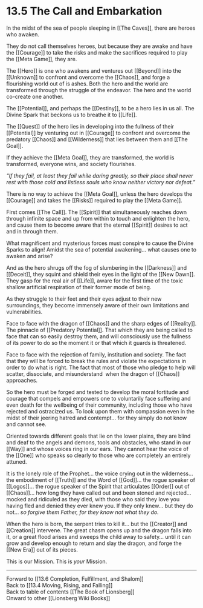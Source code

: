# 13.5 The Call and Embarkation

In the midst of the sea of people sleeping in [[The Caves]], there are heroes who awaken.

They do not call themselves heroes, but because they are awake and have the [[Courage]] to take the risks and make the sacrifices required to play the [[Meta Game]], they are.

The [[Hero]] is one who awakens and ventures out [[Beyond]] into the [[Unknown]] to confront and overcome the [[Chaos]], and forge a flourishing world out of is ashes. Both the hero and the world are transformed through the struggle of the endeavor. The hero and the world co-create one another.

The [[Potential]], and perhaps the [[Destiny]], to be a hero lies in us all. The Divine Spark that beckons us to breathe it to [[Life]].

The [[Quest]] of the hero lies in developing into the fullness of their [[Potential]] by venturing out in [[Courage]] to confront and overcome the predatory [[Chaos]] and [[Wilderness]] that lies between them and [[The Goal]].

If they achieve the [[Meta Goal]], they are transformed, the world is transformed, everyone wins, and society flourishes.

*“If they fail, at least they fail while daring greatly, so their place shall never rest with those cold and listless souls who know neither victory nor defeat.”*

There is no way to achieve the [[Meta Goal]], unless the hero develops the [[Courage]] and takes the [[Risks]] required to play the [[Meta Game]].

First comes [[The Call]]. The [[Spirit]] that simultaneously reaches down through infinite space and up from within to touch and enlighten the hero, and cause them to become aware that the eternal [[Spirit]] desires to act and in through them.

What magnificent and mysterious forces must conspire to cause the Divine Sparks to align! Amidst the sea of potential awakening… what causes one to awaken and arise?

And as the hero shrugs off the fog of slumbering in the [[Darkness]] and [[Deceit]], they squint and shield their eyes in the light of the [[New Dawn]]. They gasp for the real air of [[Life]], aware for the first time of the toxic shallow artificial respiration of their former mode of being.

As they struggle to their feet and their eyes adjust to their new surroundings, they become immensely aware of their own limitations and vulnerabilities.

Face to face with the dragon of [[Chaos]] and the sharp edges of [[Reality]]. The pinnacle of [[Predatory Potential]]. That which they are being called to face that can so easily destroy them, and will consciously use the fullness of its power to do so the moment it or that which it guards is threatened.  

Face to face with the rejection of family, institution and society. The fact that they will be forced to break the rules and violate the expectations in order to do what is right. The fact that most of those who pledge to help will scatter, dissociate, and misunderstand  when the dragon of [[Chaos]] approaches.

So the hero must be forged and tested to develop the moral fortitude and courage that compels and empowers one to voluntarily face suffering and even death for the wellbeing of their community, including those who have rejected and ostracized us. To look upon them with compassion even in the midst of their jeering hatred and contempt… for they simply do not know and cannot see.

Oriented towards different goals that lie on the lower plains, they are blind and deaf to the angels and demons, tools and obstacles, who stand in our [[Way]] and whose voices ring in our ears. They cannot hear the voice of the [[One]] who speaks so clearly to those who are completely an entirely attuned.

It is the lonely role of the Prophet… the voice crying out in the wilderness… the embodiment of [[Truth]] and the Word of [[God]]… the rogue speaker of [[Logos]]… the rogue speaker of the Spirit that articulates [[Order]] out of [[Chaos]]… how long they have called out and been stoned and rejected… mocked and ridiculed as they died, with those who said they love you having fled and denied they ever knew you. If they only knew... but they do not... *so forgive them Father, for they know not what they do.*

When the hero is born, the serpent tries to kill it… but the [[Creator]] and [[Creation]] intervene. The great chasm opens up and the dragon falls into it, or a great flood arises and sweeps the child away to safety… until it can grow and develop enough to return and slay the dragon, and forge the [[New Era]] out of its pieces.

This is our Mission. This is *your* Mission. 

___

Forward to [[13.6 Completion, Fulfillment, and Shalom]]  
Back to [[13.4 Moving, Rising, and Falling]]  
Back to table of contents [[The Book of Lionsberg]]  
Onward to other [[Lionsberg Wiki Books]]  

